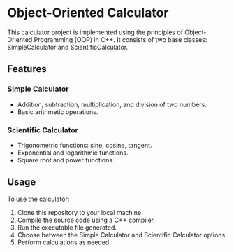# Object-Oriented Calculator

This calculator project is implemented using the principles of Object-Oriented Programming (OOP) in C++. It consists of two base classes: SimpleCalculator and ScientificCalculator.

## Features

### Simple Calculator
- Addition, subtraction, multiplication, and division of two numbers.
- Basic arithmetic operations.

### Scientific Calculator
- Trigonometric functions: sine, cosine, tangent.
- Exponential and logarithmic functions.
- Square root and power functions.

## Usage

To use the calculator:
1. Clone this repository to your local machine.
2. Compile the source code using a C++ compiler.
3. Run the executable file generated.
4. Choose between the Simple Calculator and Scientific Calculator options.
5. Perform calculations as needed.
